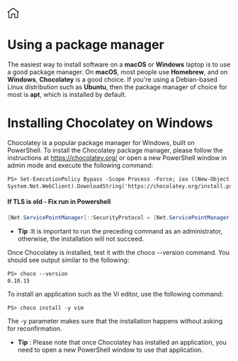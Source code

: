 [![Home](../../img/home.png)](../README.md)

# Using a package manager
The easiest way to install software on a **macOS** or **Windows** laptop is to use a good package manager. 
On **macOS**, most people use **Homebrew**, and on **Windows**, **Chocolatey** is a good choice. 
If you're using a Debian-based Linux distribution such as **Ubuntu**, then the package manager of choice for most is **apt**, which is installed by default. 

# Installing Chocolatey on Windows
Chocolatey is a popular package manager for Windows, built on PowerShell. To install the Chocolatey package manager, please follow the instructions at https://chocolatey.org/ or open a new PowerShell window in admin mode and execute the following command:

```
PS> Set-ExecutionPolicy Bypass -Scope Process -Force; iex ((New-Object System.Net.WebClient).DownloadString('https://chocolatey.org/install.ps1'))
```
#### If TLS is old - Fix  run in Powershell
```powershell
[Net.ServicePointManager]::SecurityProtocol = [Net.ServicePointManager]::SecurityProtocol -bor [Net.SecurityProtocolType]::Tls12
```

- **Tip** :It is important to run the preceding command as an administrator, otherwise, the installation will not succeed.

Once Chocolatey is installed, test it with the choco --version command. You should see output similar to the following:
```
PS> choco --version
0.10.15
```
To install an application such as the Vi editor, use the following command:
```
PS> choco install -y vim
```
The -y parameter makes sure that the installation happens without asking for reconfirmation.

- **Tip** : Please note that once Chocolatey has installed an application, you need to open a new PowerShell window to use that application.
